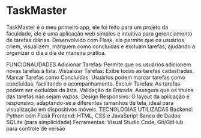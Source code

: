# TaskMaster
TaskMaster é o meu primeiro app, ele foi feito para um projeto da faculdade, ele é uma aplicação web simples e intuitiva para gerenciamento de tarefas diárias. Desenvolvido com Flask, ela permite que os usuários criem, visualizem, marquem como concluídas e excluam tarefas, ajudando a organizar o dia a dia de maneira prática.

FUNCIONALIDADES
Adicionar Tarefas: Permite que os usuários adicionem novas tarefas à lista.
Visualizar Tarefas: Exibe todas as tarefas cadastradas.
Marcar Tarefas como Concluídas: Usuários podem marcar tarefas como concluídas, facilitando o acompanhamento.
Excluir Tarefas: As tarefas podem ser excluídas da lista.
Validação de Entrada: Assegura que os títulos das tarefas não sejam vazios.
Design Responsivo: O layout da aplicação é responsivo, adaptando-se a diferentes tamanhos de tela, ideal para visualização em dispositivos móveis.
TECNOLOGIAS UTILIZADAS
Backend: Python com Flask
Frontend: HTML, CSS e JavaScript
Banco de Dados: SQLite (para simplicidade)
Ferramentas: Visual Studio Code, Git/GitHub para controle de versão